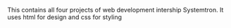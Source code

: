 This contains all four projects of web development intership Systemtron.
It uses html for design and css for styling
